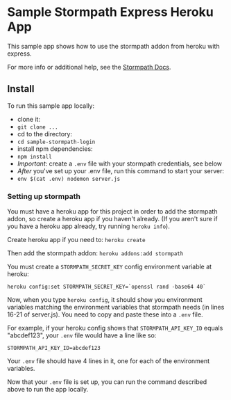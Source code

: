 # Sample Stormpath Express Heroku App

This sample app shows how to use the stormpath addon
from heroku with express.

For more info or additional help, see the [Stormpath Docs](https://devcenter.heroku.com/articles/stormpath#using-with-express-js).

## Install

To run this sample app locally:

  * clone it:
  * `git clone ...`
  * cd to the directory:
  * `cd sample-stormpath-login`
  * install npm dependencies:
  * `npm install`
  * *Important*: create a `.env` file with your stormpath credentials, see below
  * *After* you've set up your .env file, run this command to start your server:
  * `env $(cat .env) nodemon server.js`

### Setting up stormpath

You must have a heroku app for this project in order to add the stormpath addon,
so create a heroku app if you haven't already. (If you aren't sure if you have a heroku
app already, try running `heroku info`).

Create heroku app if you need to: `heroku create`

Then add the stormpath addon: `heroku addons:add stormpath`

You must create a `STORMPATH_SECRET_KEY` config environment variable at heroku:

```
heroku config:set STORMPATH_SECRET_KEY=`openssl rand -base64 40`
```

Now, when you type `heroku config`, it should show you environment variables
matching the environment variables that stormpath needs (in lines 16-21 of server.js).
You need to copy and paste these into a `.env` file.

For example, if your heroku config shows that `STORMPATH_API_KEY_ID` equals "abcdef123",
your `.env` file would have a line like so:

`STORMPATH_API_KEY_ID=abcdef123`

Your `.env` file should have 4 lines in it, one for each of the environment variables.

Now that your `.env` file is set up, you can run the command described above to run the app locally.
